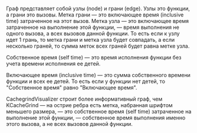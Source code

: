 Граф представляет собой узлы (node) и грани (edge). Узлы это функции, а грани это вызовы. Метка грани — это включающее время (inclusive time) затраченное на этот вызов. Метка узла — это включающее время затраченное на выполнение этой функции, — время выполнения не одного вызова, а всех вызовов данной функции. То есть если к узлу идет 1 грань, то метка грани и метка узла будет совпадать, а если несколько граней, то сумма меток всех граней будет равна метке узла.

Собственное время (self time) — это время исполнения функции без учета времени исполнения ее детей.

Включающее время (inclusive time) — это сумма собственного времени функции и всех ее детей. То есть если у функции нет детей, то "Собственное время" равно "Включающее время".

CachegrindVisualizer строит более информативный граф, чем KCacheGrind — на острие ребра есть метка, набранная шрифтом меньшего размера, — это собственное время (self time) затраченное на выполнение этой функции, — собственное время выполнения именно этого вызова, а не всех вызовов данной функции.